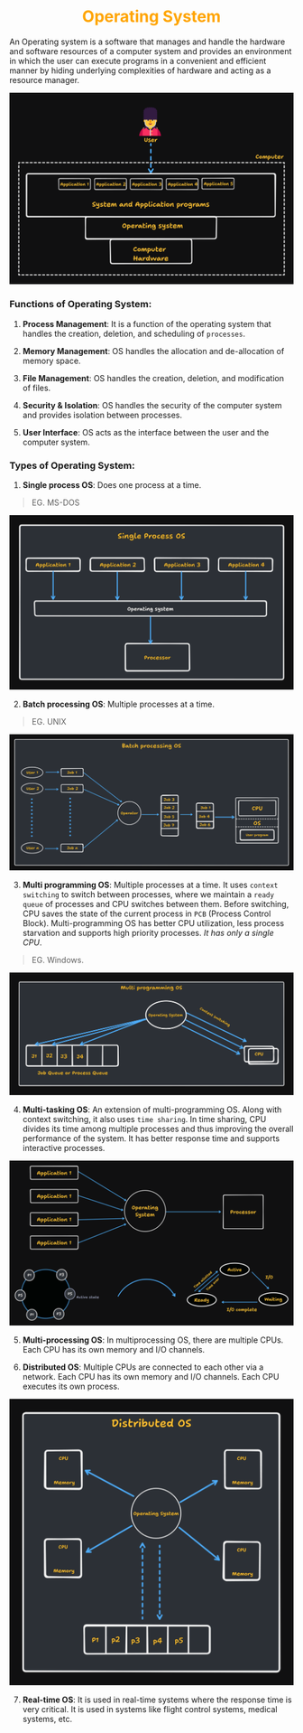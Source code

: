 <h1 align="center" style="color: orange"> Operating System </h1>

An Operating system is a software that manages and handle the hardware and software resources of a computer system and provides an environment in which the user can execute programs in a convenient and efficient manner by hiding underlying complexities of hardware and acting as a resource manager.

![Overview of OS](./img/OS_overview.png)

### Functions of Operating System:

1. **Process Management**: It is a function of the operating system that handles the creation, deletion, and scheduling of `processes`.

2. **Memory Management**: OS handles the allocation and de-allocation of memory space.

3. **File Management**: OS handles the creation, deletion, and modification of files.

4. **Security & Isolation**: OS handles the security of the computer system and provides isolation between processes.

5. **User Interface**: OS acts as the interface between the user and the computer system.

### Types of Operating System:

1. **Single process OS**: Does one process at a time. 

> EG. MS-DOS

![Single process OS](./img/single_process_os.png)

2. **Batch processing OS**: Multiple processes at a time. 

> EG. UNIX

![Batch processing OS diagram](./img/Batch_OS.png)

3. **Multi programming OS**: Multiple processes at a time. It uses `context switching` to switch between processes, where we maintain a `ready queue` of processes and CPU switches between them. Before switching, CPU saves the state of the current process in `PCB` (Process Control Block). Multi-programming OS has better CPU utilization, less process starvation and supports high priority processes. _It has only a single CPU_.

>EG. Windows. 

![multiprogramming Operating system](./img/multi_programming_os.png)

4. **Multi-tasking OS**: An extension of multi-programming OS. Along with context switching, it also uses `time sharing`. In time sharing, CPU divides its time among multiple processes and thus improving the overall performance of the system. It has better response time and supports interactive processes.  

![Multi-tasking OS](./img/multi_tasking_os.png)

5. **Multi-processing OS**: In multiprocessing OS, there are multiple CPUs. Each CPU has its own memory and I/O channels.

6. **Distributed OS**: Multiple CPUs are connected to each other via a network. Each CPU has its own memory and I/O channels. Each CPU executes its own process.

![Distributed Operating System](./img/Distributed_OS.png)

7. **Real-time OS**: It is used in real-time systems where the response time is very critical. It is used in systems like flight control systems, medical systems, etc.

